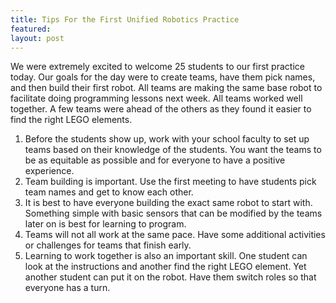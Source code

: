 ```yaml
---
title: Tips For the First Unified Robotics Practice
featured:
layout: post
---
```

We were extremely excited to welcome 25 students to our first practice today. Our goals for the day were to create teams, have them pick names, and then build their first robot. All teams are making the same base robot to facilitate doing programming lessons next week. All teams worked well together. A few teams were ahead of the others as they found it easier to find the right LEGO elements.

1. Before the students show up, work with your school faculty to set up teams based on their knowledge of the students. You want the teams to be as equitable as possible and for everyone to have a positive experience.
2. Team building is important. Use the first meeting to have students pick team names and get to know each other.
3. It is best to have everyone building the exact same robot to start with. Something simple with basic sensors that can be modified by the teams later on is best for learning to program.
4. Teams will not all work at the same pace. Have some additional activities or challenges for teams that finish early.
5. Learning to work together is also an important skill. One student can look at the instructions and another find the right LEGO element. Yet another student can put it on the robot. Have them switch roles so that everyone has a turn.
